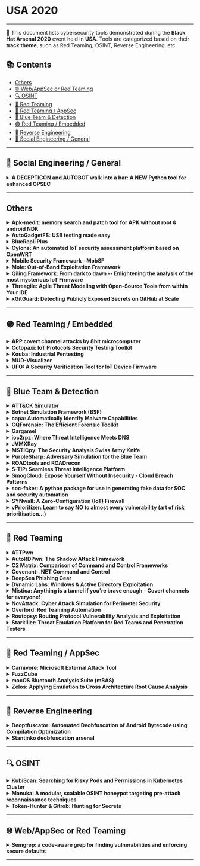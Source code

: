 # USA 2020
---
📍 This document lists cybersecurity tools demonstrated during the **Black Hat Arsenal 2020** event held in **USA**.
Tools are categorized based on their **track theme**, such as Red Teaming, OSINT, Reverse Engineering, etc.

## 📚 Contents
- [Others](#others)
- [🌐 Web/AppSec or Red Teaming](#🌐-webappsec-or-red-teaming)
- [🔍 OSINT](#🔍-osint)
- [🔴 Red Teaming](#🔴-red-teaming)
- [🔴 Red Teaming / AppSec](#🔴-red-teaming-appsec)
- [🔵 Blue Team & Detection](#🔵-blue-team-detection)
- [🟣 Red Teaming / Embedded](#🟣-red-teaming-embedded)
- [🧠 Reverse Engineering](#🧠-reverse-engineering)
- [🧠 Social Engineering / General](#🧠-social-engineering-general)
---
## 🧠 Social Engineering / General
<details><summary><strong>A DECEPTICON and AUTOBOT walk into a bar: A NEW Python tool for enhanced OPSEC</strong></summary>

![USA 2020](https://img.shields.io/badge/USA%202020-black) ![Category: 🧠 Social Engineering / General](https://img.shields.io/badge/Category:%20🧠%20Social%20Engineering%20/%20General-pink) ![Joe Gray](https://img.shields.io/badge/Joe%20Gray-informational)

🔗 **Link:** [A DECEPTICON and AUTOBOT walk into a bar: A NEW Python tool for enhanced OPSEC](https://github.com/rmusser01/Infosec_Reference/blob/master/Draft/AnonOpSecPrivacy.md)  
📝 **Description:** When we see the terms Natural Language Processing (NLP) or Machine Learning (ML), often, our guts are correct, and it is vendor marketing material, frequently containing FUD. After tinkering with various libraries in Python and R with the use of some OSINT and SOCMINT techniques, I have found a use for NLP and ML that is 100% FUD free in the form of a brand new, Python-based tool.

In this presentation, which goes further than the previous DECEPTICON presentation, we address topics that I have frequently spoken about in past years is disinformation, deception, OSINT, and OPSEC. When working through learning NLP and ML in Python, it dawned on me: marry these technologies with DECEPTICON for good. Enter the DECEPTICON bot. The DECEPTICON bot is a python* based tool that connects to social media via APIs to read posts/tweets to determine patterns of posting intervals and content then takes over to autonomously post for the user. What is the application you ask: people who are trying to enhance their OPSEC and abandon social media accounts that have been targeted without setting off alarms to their adversaries. Use case scenarios include public figures, executives, and, most importantly – domestic violence and trafficking victims.

</details>

---
## Others
<details><summary><strong>Apk-medit: memory search and patch tool for APK without root & android NDK</strong></summary>

![USA 2020](https://img.shields.io/badge/USA%202020-black) ![Category: Others](https://img.shields.io/badge/Category:%20Others-lightgrey) ![Taichi Kotake](https://img.shields.io/badge/Taichi%20Kotake-informational)

🔗 **Link:** Not Available  
📝 **Description:** Apk-medit is a memory search and patch tool for debuggable APK without root & android NDK. It was created for mobile game security testing.


Memory modification is the easiest way to cheat in games, it is one of the items to be checked in the security test. There are also cheat tools that can be used casually like GameGuardian. However, there were no tools available for non-root devices and CUI, so apk-medit was created as a security testing tool.


Many mobile games have rooting detection, but apk-medit does not require root privileges, so memory modification can be done without bypassing the rooting detection.


GitHub: https://github.com/aktsk/apk-medit

</details>

<details><summary><strong>AutoGadgetFS: USB testing made easy</strong></summary>

![USA 2020](https://img.shields.io/badge/USA%202020-black) ![Category: Others](https://img.shields.io/badge/Category:%20Others-lightgrey) ![Ehab Hussein](https://img.shields.io/badge/Ehab%20Hussein-informational)

🔗 **Link:** [AutoGadgetFS: USB testing made easy](https://github.com/ehabhussein/AutoGadgetFS)  
📝 **Description:** AutoGadgetFS is an open source framework that allows users to assess USB devices and their associated hosts/drivers/software without an in-depth knowledge of the USB protocol.

The tool is written in Python 3 and uses RabbitMQ and WiFi access to enable researchers to conduct remote USB security assessments from anywhere around the globe. By leveraging ConfigFS, AutoGadgetFS allows users to clone and emulate devices quickly, eliminating the need to dig deep into the details of each implementation. The framework also allows users to create their own fuzzers on top of it. The total cost is around $10, the cost of a Raspberry Pi Zero with WiFi enabled.

</details>

<details><summary><strong>BlueRepli Plus</strong></summary>

![USA 2020](https://img.shields.io/badge/USA%202020-black) ![Category: Others](https://img.shields.io/badge/Category:%20Others-lightgrey) ![Sourcell Xu](https://img.shields.io/badge/Sourcell%20Xu-informational) ![Xin Xin](https://img.shields.io/badge/Xin%20Xin-informational)

🔗 **Link:** Not Available  
📝 **Description:** Every Android phone loves Bluetooth, a short-range wireless communication technology. We can find a large number of Bluetooth devices in any public place. Many of their security issues have been exposed before, such as BlueBorne, KNOB, and BadBluetooth. Today, due to the security risks in AOSP (Android Open Source Project) and the negligence of some well-known mobile phone manufacturers, we designed a new attack idea and dug a new 0day BlueRepli (Bluetooth Replicant). At the same time, we have implemented the relevant utility tool on the customized universal hardware platform and called it BlueRepli Plus.

With BlueRepli Plus users can scan the surrounding Android phones via Bluetooth and attack any Android phones found. If the target Android phone has a BlueRepli vulnerability, the user can obtain the phone's address book, SMS message, or send a fake text message without the target feeling; if the target Android phone is not affected by the BlueRepli vulnerability, the tool allows the user to disguise as a well-known Application name or other very confusing names, to deceive the target, obtain permissions, and finally achieve the same attack effect.

</details>

<details><summary><strong>Cylons: An automated IoT security assessment platform based on OpenWRT</strong></summary>

![USA 2020](https://img.shields.io/badge/USA%202020-black) ![Category: Others](https://img.shields.io/badge/Category:%20Others-lightgrey) ![Wei Wang](https://img.shields.io/badge/Wei%20Wang-informational) ![Jianqiang Wu](https://img.shields.io/badge/Jianqiang%20Wu-informational) ![Qianwei Hu](https://img.shields.io/badge/Qianwei%20Hu-informational)

🔗 **Link:** Not Available  
📝 **Description:** Smart/IoT devices these days are all about network, Internet in particular. When a box gets itself connected to the cloud, it exposes lots of attack surface as well. Hence, network assessment plays a fundamental role in IoT SDL (Security Development Lifecycle) practices. We have built a platform which aims to help security engineers to automate some common assessment workloads, black-box testing specifically.

With the help of OpenWRT, we are freed from wired/wireless network setup work, thus focusing more on traffic monitoring and parsing. Once a device got connected, Cylons can automatically accomplish tasks like:
- Packet capture, protocol parsing and logging
- Active port scan and passive port discovery
- DNS poisoning
- TCP session reset and injection
- Simple client fuzzing based on TCP injection
- TLS MITM Proxy and SNI Proxy, to detect insecure TLS validation
- TLS security check, to detect outdated ciphersuites, versions and configurations
- Sensitive strings match over clear-text traffic
- Generating knowledge graph for network endpoints

Apart from these core functions, Cylons also offers some other convenient features, such as RESTful API interface, LuCI-based WebUI and integration of SSL Labs APIs.

Performance is an inevitable challenge for any network-oriented tools. In order to achieve decent performance without compromising security, Cylons is fully written in Rust, with little "unsafe" code. Rust also enables us to easily cross-build for different targets like ARM, AARCH64 and MIPS, which shares the same goals as OpenWRT.

Cylons is still in heavy development, we are trying to bring more features and make it more powerful and robust. One major goal is to add support for radio protocol assessments, including WiFi, BLE and Zigbee.

</details>

<details><summary><strong>Mobile Security Framework - MobSF</strong></summary>

![USA 2020](https://img.shields.io/badge/USA%202020-black) ![Category: Others](https://img.shields.io/badge/Category:%20Others-lightgrey) ![Ajin Abraham](https://img.shields.io/badge/Ajin%20Abraham-informational)

🔗 **Link:** [Mobile Security Framework - MobSF](https://github.com/MobSF/Mobile-Security-Framework-MobSF)  
📝 **Description:** Mobile Security Framework (MobSF) is an automated, all-in-one mobile application (Android/iOS/Windows) pen-testing, malware analysis and security assessment framework capable of performing static and dynamic analysis of mobile applications. MobSF support mobile app binaries (APK, IPA & APPX) along with zipped source code and provides REST APIs for seamless integration with your CI/CD or DevSecOps pipeline.The Dynamic Analyzer helps you to perform runtime security assessment and interactive instrumented tests.

</details>

<details><summary><strong>Mole: Out-of-Band Exploitation Framework</strong></summary>

![USA 2020](https://img.shields.io/badge/USA%202020-black) ![Category: Others](https://img.shields.io/badge/Category:%20Others-lightgrey) ![Zach Grace](https://img.shields.io/badge/Zach%20Grace-informational)

🔗 **Link:** [Mole: Out-of-Band Exploitation Framework](https://github.com/ztgrace)  
📝 **Description:** Mole is a new open source framework for identifying and exploiting out-of-band (OOB) application vulnerabilities in applications. Mole provides an all-in-one payload generation framework and callback/payload server that streamlines the OOB payload creation and exploitation process

Mole takes inspiration from tools such as BurpSuite's Collaborator, XSS Hunter, but improves upon them in several key ways. Mole decouples the monitoring and payload generation from the testing tooling allowing for the 24x7 monitoring of OOB interaction. With this release, Mole supports the tracking of both DNS and HTTP/HTTPS interaction for all supported payload types which include XSS, XXE, PDF, and OOXML. These payloads can be generated and saved to a directory for manual testing, dynamically inserted into requests with Mole's Burp Suite Extension, or retrieved via API for custom integrations.

Mole tracks OOB interaction with customizable tracking tokens, which are stored on the callback server. When a valid token is presented to the callback server, either a pre-defined notification is sent, a custom web hook is invoked, or a payload server is invoked. The tracking token length and character set can be customized to work around exploitation constraints. During payload creation, context can be added to each tracking token through the tags feature. These tags are returned in any notifications and webhooks to easily identify which payload fired and in what context.

Mole's plugin framework allows it to be easily extended by creating custom payloads and payload servers. Plugins can specify both payload creation and server-side payload actions such as dynamically serving DTDs for an XXE payload.

</details>

<details><summary><strong>Qiling Framework: From dark to dawn -- Enlightening the analysis of the most mysterious IoT Firmware</strong></summary>

![USA 2020](https://img.shields.io/badge/USA%202020-black) ![Category: Others](https://img.shields.io/badge/Category:%20Others-lightgrey) ![KaiJern Lau](https://img.shields.io/badge/KaiJern%20Lau-informational) ![Bo Wen Sun](https://img.shields.io/badge/Bo%20Wen%20Sun-informational) ![Yu Tong](https://img.shields.io/badge/Yu%20Tong-informational) ![Tian Zhe Ding](https://img.shields.io/badge/Tian%20Zhe%20Ding-informational)

🔗 **Link:** Not Available  
📝 **Description:** With household appliances and wearable gadgets integrated with network capabilities, we are surrounded by an increasing number of IoT devices. Coming together with the popularity of IoT devices are two critical questions.

IoT devices normally come with a "call home" feature, through which users can interact with IoT devices through an App. As a result, users are typically curious about what kind of information they are sending back home.
Along with the facilitation from the "call home" feature, users are also curious about whether/how IoT devices could potentially allow hackers to gain unauthorized access and thus control the device remotely.

To answer the questions above, an analysis framework or tool is usually needed. Unfortunately, there has not yet been an effective, efficient analysis framework or tool available for answering such questions. Today, to analyze IoT devices and the corresponding applications, researchers still heavily rely upon qemu-usermode/qemu. However, it has already been demonstrated qemu-usermode/qemu is a very inefficient solution for IoT because it was designed for Linux and development boards.

In this talk, we will summarize and discuss some common IoT firmwares, which hurdle the analysis of security researchers. Followed by our analysis and discussion, we will then reveal the fundamental problems hidden behind the obstacle. As is specified in our presentation outline, these obstacles include (1) the difficulty of using primitive emulation methods to simulate IoT firmware, (2) the difficulty of using similar specification hardware and general purpose OS to emulate IoT firmware, (3) the difficulty imposed by device drivers and, (4) the concern of insufficient computation and memory resources.

Motivated by our analysis and discussion, we introduce Qiling -- a fully sandboxed, controlled and highly customized framework designed for performing the emulation for IoT devices. In this talk, we will discuss how Qiling Framework empowers security researchers to perform IoT firmware reverse engineering. To be more specifically, we will talk about

- how to emulate various CPU such as ARM, ARM Big Endian, MIPS32, MIPS32 Big Endian, ARM64, X86 and X64;
- how to emulate various OS such as Linux, MacOS, Windows, FreeBSD;
- how to simulate all stdio input and output and thus reply expected results;
- how to build all the network requests through an auto responder in virtualized network
- how to utilize the instrumentation support to redirect code execution whenever is needed
- how to fully customize emulated OS, giving researchers the ability to replace syscall or APIs with their own
- how to enable full CPU control (e.g., updating CPU registers during execution)
- how to support full gdbserver for platform and multi architecture debugging and thus allow allow researchers to use their preferred debuggers for their debugging tasks
- how to enable cross-platform and multi-architecture fuzz testing by integrating it with AFL

Along with this talk, we will share all the firmware that we have tested and will provide a live demo showcasing how easily a researcher can build an isolated testing environment to analyze, instrument, and fuzz a IoT device. In November of 2019, we have already released the source code of our Qiling Framework.

</details>

<details><summary><strong>Threagile: Agile Threat Modeling with Open-Source Tools from within Your IDE</strong></summary>

![USA 2020](https://img.shields.io/badge/USA%202020-black) ![Category: Others](https://img.shields.io/badge/Category:%20Others-lightgrey) ![Christian Schneider](https://img.shields.io/badge/Christian%20Schneider-informational)

🔗 **Link:** Not Available  
📝 **Description:** If we can build software in a reliable, reproducible and quick way at any time using Pipeline-as-Code and have also automated security scans as part of it, how can we quickly capture the risk landscape of agile projects to ensure we didn't miss an important thing? Traditionally, this happens in workshops with lots of discussion and model work on the whiteboard with boxes, lines and clouds. It's just a pity that it often stops then: Instead of a living model, a slowly but surely eroding artifact is created, while the agile project evolves at a faster pace.

In order to counteract this process of decay, something has to be done continuously, something like "Threat-Model-as-Code" in the DevSecOps sense. The open-source tool Threagile implements the ideas behind this approach: Agile developer-friendly threat modeling right from within the IDE. Models editable in developer IDEs and diffable in Git, which automatically derive risks including graphical diagram and report generation with recommended mitigation actions.

The open-source Threagile toolkit can be executed as a simple docker container and runs either as a command line tool or a full-fledged server with a REST-API: Given information about your data assets, technical assets, communication links, and trust boundaries as input in a simple to maintain YAML file, it executes a set of over 40 built-in risk rules and optionally your custom risk rules against the processed model. The resulting artifacts are diagrams, JSON, Excel, and PDF reports about the identified risks, their rating, and the mitigation steps as well as risk tracking state.

Agile development teams can easily integrate threat modeling into their process by maintaining a simple YAML input file about their architecture and the open-source Threagile toolkits handles the risk evaluation.

</details>

<details><summary><strong>xGitGuard: Detecting Publicly Exposed Secrets on GitHub at Scale</strong></summary>

![USA 2020](https://img.shields.io/badge/USA%202020-black) ![Category: Others](https://img.shields.io/badge/Category:%20Others-lightgrey) ![Bahman Rashidi](https://img.shields.io/badge/Bahman%20Rashidi-informational)

🔗 **Link:** [xGitGuard: Detecting Publicly Exposed Secrets on GitHub at Scale](https://gist.github.com/AhnMo/dbe81133c98a75beba6227a8a57c74dc)  
📝 **Description:** Public GitHub is the most common place where developers share their code and tools that they develop (i.e., developed for an organization or themselves). Most developers and repository contributors do their best to remove sensitive information before they push their code into the GitHub. However, there are developers who often unknowingly/inadvertently neglect to remove sensitive information such as API tokens and user credentials (username & passwords) from their code prior to posting it. As a result, an organization's internal secrets and token are exposed publicly. Therefore, an unauthorized access to the secrets GitHub by bad actors can have significant consequences for organizations. In order to address the issue, we offer xGitGuard, a full-fledge AI-based tool that detects organizations' secrets and user credentials posted on the public GitHub in a scalable and timely-manner fashion. xGitGuard, takes advantage of a new text processing algorithm that can find secrets within files with a high level of accuracy. This can significantly help operations to take proper actions in timely manner.

</details>

---
## 🟣 Red Teaming / Embedded
<details><summary><strong>ARP covert channel attacks by 8bit microcomputer</strong></summary>

![USA 2020](https://img.shields.io/badge/USA%202020-black) ![Category: 🟣 Red Teaming / Embedded](https://img.shields.io/badge/Category:%20🟣%20Red%20Teaming%20/%20Embedded-purple) ![Michihiro Imaoka](https://img.shields.io/badge/Michihiro%20Imaoka-informational)

🔗 **Link:** Not Available  
📝 **Description:** Introduces a method of embedding information in the padding part of ARP and performing secret communication with only one small 8-bit microcomputer. The transmitter uses an 8-bit microcomputer called Atmega328P. A 10BASE-T Ethernet frame is generated using only the GPIO of the microcomputer without using a dedicated chip such as an Ethernet controller. By using this method, it is possible to perform a covert channel attack with a smaller and cheaper method than the conventional method.

Since this attack can be performed with a single inexpensive and small microcomputer, it can be hidden and operated inside devices that can be connected to various networks. This lecture introduces some attack scenarios, discusses various attack methods that use this attack method, and discusses their defense methods.

</details>

<details><summary><strong>Cotopaxi: IoT Protocols Security Testing Toolkit</strong></summary>

![USA 2020](https://img.shields.io/badge/USA%202020-black) ![Category: 🟣 Red Teaming / Embedded](https://img.shields.io/badge/Category:%20🟣%20Red%20Teaming%20/%20Embedded-purple) ![Jakub Botwicz](https://img.shields.io/badge/Jakub%20Botwicz-informational) ![Mariusz Księżak](https://img.shields.io/badge/Mariusz%20Księżak-informational)

🔗 **Link:** Not Available  
📝 **Description:** Cotopaxi is a set of tools for security testing of Internet of Things devices using specific network IoT/IIoT/M2M protocols (e.g. AMQP, CoAP, DTLS, HTCPCP, mDNS, MQTT, MQTT-SN, QUIC, SSDP).

</details>

<details><summary><strong>Kouba: Industrial Pentesting</strong></summary>

![USA 2020](https://img.shields.io/badge/USA%202020-black) ![Category: 🟣 Red Teaming / Embedded](https://img.shields.io/badge/Category:%20🟣%20Red%20Teaming%20/%20Embedded-purple) ![Paula de la Hoz](https://img.shields.io/badge/Paula%20de%20la%20Hoz-informational)

🔗 **Link:** Not Available  
📝 **Description:** Introduction to Industrial security: brief introduction to industrial cyber-attacks and why it's important to protect OT infrastructures. In this part I'll introduce the importance of industrial security, speak about Stuxnet and other dangerous attacks that had impact in industrial sector, and some prevention tips.

Introduction to Kouba: proposing a simple methodology that includes enumeration, footprinting and automatic exploitation with open tools. Presenting the advantages of using Debian with these specific tools* instead of Kali, and how to apply public key/password encryption and magic-wormhole using the scripts for securely exporting encrypted logs out of the virtual machine.

Choosing open hardware for attacks: Once we have footprinted the devices and machines in the OT, in case we have physical access to the infrastructure, there are some things to look for regarding to physical security, such as USB ports, RTU (remote terminal units) details or DNP3 protocol serial communication. Using Arduino nano, pro mini, leonardo and attiny85 for designing either badusb or specific tools; RPI4/3/ZERO; ATMega2560 customizable PLC (PLDuino); S232 shield (for UNO), multi-protocols shield; Radio modules and others.

* The system includes Redpoint and other nmap scripts, Kamerka, Aztarma, PLCinject, S7Scan, ISF, etc as well as Python 2.7 and 3, git, xfce4 terminal, Docker and Vagrant for needed virtualization, Celery and Redis for Kamerka, openssl, clang and other few compiling tools.

</details>

<details><summary><strong>MUD-Visualizer</strong></summary>

![USA 2020](https://img.shields.io/badge/USA%202020-black) ![Category: 🟣 Red Teaming / Embedded](https://img.shields.io/badge/Category:%20🟣%20Red%20Teaming%20/%20Embedded-purple) ![Vafa Andalibi](https://img.shields.io/badge/Vafa%20Andalibi-informational)

🔗 **Link:** [MUD-Visualizer](https://github.com/iot-onboarding/mud-visualizer)  
📝 **Description:** Manufacturer Usage Description (MUD) is a recently introduced IETF standard designed to protect IoT devices and networks by isolating IoT device based on the information that define the behavior of that device. The standard defines a straight-forward method to implement a defensive mechanism based on the rules that are introduced by manufacturer of the device. MUD-Files are the core component of the MUD standard and contain the access control information of IoT devices. However, MUD-Files may contain possibly hundreds of access control rules. As a result, reading and validating these files is a challenge; and determining how multiple IoT devices interact is difficult for the developer and infeasible for the consumer. MUD-Visualizer is a tool that provides a visualization of any number of MUD-Files and is designed to enable developers to produce correct MUD-Files by providing format corrections, integrating them with other MUD-Files, and identifying conflicts through visualization. MUD-Visualizer is scalable and its core task is to merge and illustrate ACEs for multiple devices; both within and beyond the local area network.

</details>

<details><summary><strong>UFO: A Security Verification Tool for IoT Device Firmware</strong></summary>

![USA 2020](https://img.shields.io/badge/USA%202020-black) ![Category: 🟣 Red Teaming / Embedded](https://img.shields.io/badge/Category:%20🟣%20Red%20Teaming%20/%20Embedded-purple) ![Tsungta Tsai](https://img.shields.io/badge/Tsungta%20Tsai-informational)

🔗 **Link:** Not Available  
📝 **Description:** UFO is an IoT firmware security assessment tool that helps firmware developers or security researchers assess the security level of IoT device firmware.

UFO profiles the IoT firmware in many surfaces, like known vulnerabilities, sensitive data, cracked passwords, and hidden backdoors. It saves penetration testers time to gather information and help create attack vectors. Meanwhile, as a handy tool, UFO exposes vulnerabilities as early as possible to mitigate attacks from IoT malware like the notorious Mirai, which also collected default passwords of IoT devices from firmware. We did leverage UFO to pwn two COTS network cameras by discovering their backdoors and default passwords.

Main features of UFO are:
- Known 3rd Party Suite CVE Risk Report: Post-scan report based on the Common Vulnerability Scoring System (CVSS) which is an open industry standard for assessing the severity of computer system security vulnerabilities.
- Sensitive Data Statistics: Assessment of the email, IP, URL, private or password vulnerabilities.
- Cracked Passwords and Certificates Review: Check if your passwords or certificates are vulnerable.
- Shell Dependency Backdoor Paths: Produces a visual guide of backdoor paths.

A full circle of scenarios of using UFO to analysis IoT firmware will be demonstrated.

Among the above features, the source code used to trace shell dependency has been released on Github: https://github.com/dayanuyim/shdep.

The promotional video: https://youtu.be/0XupD3PAbuo

</details>

---
## 🔵 Blue Team & Detection
<details><summary><strong>ATT&CK Simulator</strong></summary>

![USA 2020](https://img.shields.io/badge/USA%202020-black) ![Category: 🔵 Blue Team & Detection](https://img.shields.io/badge/Category:%20🔵%20Blue%20Team%20&%20Detection-cyan) ![Tim Frazier](https://img.shields.io/badge/Tim%20Frazier-informational) ![Dave Herrald](https://img.shields.io/badge/Dave%20Herrald-informational) ![Kyle Champlin](https://img.shields.io/badge/Kyle%20Champlin-informational)

🔗 **Link:** [ATT&CK Simulator](https://github.com/mitre-attack/attack-navigator)  
📝 **Description:** This project provides a set of tooling for repeatedly executing and detecting adversary techniques in order to improve detection engineering. This project uses the MITRE ATT&CK Enterprise techniques taxonomy and the MITRE ATT&CK navigator web app. Once set up, you will be able to repeatedly execute specific techniques, observe the resulting events, and refine your detection rules and methodology.

</details>

<details><summary><strong>Botnet Simulation Framework (BSF)</strong></summary>

![USA 2020](https://img.shields.io/badge/USA%202020-black) ![Category: 🔵 Blue Team & Detection](https://img.shields.io/badge/Category:%20🔵%20Blue%20Team%20&%20Detection-cyan) ![Leon Böck](https://img.shields.io/badge/Leon%20Böck-informational) ![Shankar Karuppayah](https://img.shields.io/badge/Shankar%20Karuppayah-informational) ![Jens Keim](https://img.shields.io/badge/Jens%20Keim-informational) ![Emmanouil Vasilomanolakis](https://img.shields.io/badge/Emmanouil%20Vasilomanolakis-informational)

🔗 **Link:** Not Available  
📝 **Description:** In the arms race between botmasters and defenders, the botmasters have the upper hand, as defenders have to react to actions and novel threats introduced by botmasters. The Botnet Simulation Framework (BSF) addresses this problem by leveling the playing field. It allows defenders to get ahead in the arms race by developing and evaluating new botnet monitoring techniques and countermeasures. This is crucial, as experimenting in the wild will interfere with other researchers and possibly alert botmasters.

BSF allows realistic simulation of peer-to-peer botnets to explore and study the design and impact of monitoring mechanisms and takedown attempts before being deployed in the wild. BSF is a discrete event botnet simulator that provides a set of highly configurable (and customizable) botnet features including:
- realistic churn behavior
- variable bot behavior
- monitoring mechanisms (crawlers and sensors)
- anti-monitoring mechanisms

Moreover, BSF provides an interactive visualization module to further study the outcome of a simulation. BSF is aimed at enabling researchers and defenders to study the design of the different monitoring mechanisms in the presence of anti-monitoring mechanisms [1,2,3]. Furthermore, this tool allows the users to explore and understand the impact of design choices of botnets seen to date.

[1] Leon Böck, Emmanouil Vasilomanolakis, Jan Helge Wolf, Max Mühlhäuser: Autonomously detecting sensors in fully distributed botnets. Computers & Security 83: 1-13 (2019)
[2] Leon Böck, Emmanouil Vasilomanolakis, Max Mühlhäuser, Shankar Karuppayah: Next Generation P2P Botnets: Monitoring Under Adverse Conditions. RAID 2018: 511-531
[3] https://www.blackhat.com/eu-17/briefings.html#i-trust-my-zombies-a-trust-enabled-botnet

</details>

<details><summary><strong>capa: Automatically Identify Malware Capabilities</strong></summary>

![USA 2020](https://img.shields.io/badge/USA%202020-black) ![Category: 🔵 Blue Team & Detection](https://img.shields.io/badge/Category:%20🔵%20Blue%20Team%20&%20Detection-cyan) ![Moritz Raabe](https://img.shields.io/badge/Moritz%20Raabe-informational) ![William Ballenthin](https://img.shields.io/badge/William%20Ballenthin-informational)

🔗 **Link:** [capa: Automatically Identify Malware Capabilities](https://github.com/mandiant/capa/releases/)  
📝 **Description:** capa is an open-source tool that detects capabilities in programs to reduce the time-to-triage and make malware analysis more accessible. Anyone dealing with potentially malicious programs and especially forensic, intelligence, and malware analysts can use capa to understand a sample's capabilities, role (downloader, backdoor, etc.), and any suspicious or unique functionality.
capa takes automated malware triage to the next level going from simply saying "this is probably bad" to providing a concise description of what a program actually does. This report provides critical, decision-making information to anyone dealing with malware.

capa uses a new algorithm that reasons over the features found in a file to identify its capabilities. The lowest level features range from disassembly tricks to coding constructs, while intermediate features include references to recognized strings or API calls. Users compose rules that train capa how to reason about features – and even the significance of other rules. This makes it easy for the community to extend the tool's abilities.

We will describe how and why our tool works. We will also show to use it to enhance every malware analysis workflow. Furthermore, you will learn how to develop capability detections that extend capa.

</details>

<details><summary><strong>CQForensic: The Efficient Forensic Toolkit</strong></summary>

![USA 2020](https://img.shields.io/badge/USA%202020-black) ![Category: 🔵 Blue Team & Detection](https://img.shields.io/badge/Category:%20🔵%20Blue%20Team%20&%20Detection-cyan) ![Paula Januszkiewicz](https://img.shields.io/badge/Paula%20Januszkiewicz-informational) ![Mike Jankowski-Lorek](https://img.shields.io/badge/Mike%20Jankowski-Lorek-informational)

🔗 **Link:** Not Available  
📝 **Description:** CQForensic Toolkit enables you to perform detailed computer forensic examinations. It guides you through the information gathering process providing data for analysis and extracting the evidence. CQForensic can build an attack timeline, extract information from the USN journal, recover files, also from MFT, decrypt user's and system's stored secrets, like encrypted data, extract information from Prefetch and from Remote Desktop Session cache, extract information from the configuration of the used for administration tools. It also contains toolkit for memory analysis, it extracts information from memory dumps, including the PowerShell commands, complete files, including making them consistent if they were corrupted, like sensitive EVTX files. Our biggest CQKawaii implements custom-made machine learning algorithms to extract from the large logs the anomalies. During Black Hat Europe, we would like to announce five new tools, including CQKawaii. CQForensic is a very practical toolkit for forensic investigators.

</details>

<details><summary><strong>Gargamel</strong></summary>

![USA 2020](https://img.shields.io/badge/USA%202020-black) ![Category: 🔵 Blue Team & Detection](https://img.shields.io/badge/Category:%20🔵%20Blue%20Team%20&%20Detection-cyan) ![Viliam Kacala](https://img.shields.io/badge/Viliam%20Kacala-informational)

🔗 **Link:** Not Available  
📝 **Description:** Gargamel is a Windows tool for acquiring the forensic evidence from remote Windows or Linux machines using several different methods.

The program is able to download the following content from remote Windows machine:
- Windows Event Logs in evt and evtx format,
- dump of memory,
- specified files described with the support of expansions (*,?),
- output of commands specified in a text file,
- registry,
- state of firewall,
- state of network interfaces,
- logged on users,
- running processes,
- active network connections,

When targeting the remote Linux machine, the program will download:
- content of /var/log/directory
- specified files described with the support of expansions (*,?),
- output of commands specified in a text file,
- state of firewall,
- state of network interfaces,
- logged on users,
- running processes,
- active network connections,


Gargamel supports 5 connection methods, naming PowerShell remoting, WMI, PsExec, RDP and SSH (with SCP).

</details>

<details><summary><strong>ioc2rpz: Where Threat Intelligence Meets DNS</strong></summary>

![USA 2020](https://img.shields.io/badge/USA%202020-black) ![Category: 🔵 Blue Team & Detection](https://img.shields.io/badge/Category:%20🔵%20Blue%20Team%20&%20Detection-cyan) ![Vadim Pavlov](https://img.shields.io/badge/Vadim%20Pavlov-informational)

🔗 **Link:** [ioc2rpz: Where Threat Intelligence Meets DNS](https://github.com/Homas/ioc2rpz)  
📝 **Description:** DNS is the control plane of the Internet with unprecedented detailed views on applications, devices and even transferred data going in and out of a network. 80% of malware uses DNS to communicate with Command & Control for DNS data exfiltration/infiltration and phishing attacks using lookalike domains. Response Policy Zones or DNS Firewall is a feature which allows us to apply security policies on DNS. Commercial DNS Firewall feeds providers usually do not allow users to generate their own feeds. Cloud only DNS service providers do not provide feeds for on-prem DNS.

ioc2rpz is a DNS server which automatically creates, maintains and distributes DNS Firewall feeds from various local (files, DB) and remote (http, ftp, rpz) sources. This enables easy integrations with Threat Intel providers and Threat Intelligence Platforms. The feeds can be distributed to any open source and commercial DNS servers which support RPZ, e.g. ISC BIND, PowerDNS, Infoblox, BlueCat, Efficient IP etc. With ioc2rpz you can create your own feeds, actions and prevent undesired communications before they happen.

https://ioc2rpz.net is a community portal which is powered by ioc2rpz where you can try several free DNS Firewall feeds.

RpiDNS is a new feature integrated into ioc2rpz.gui which includes an installation script and a web interface to monitor and manage local secure DNS services.

</details>

<details><summary><strong>JVMXRay</strong></summary>

![USA 2020](https://img.shields.io/badge/USA%202020-black) ![Category: 🔵 Blue Team & Detection](https://img.shields.io/badge/Category:%20🔵%20Blue%20Team%20&%20Detection-cyan) ![Milton Smith](https://img.shields.io/badge/Milton%20Smith-informational)

🔗 **Link:** [JVMXRay](https://github.com/spoofzu/jvmxray)  
📝 **Description:** JVMXRay is technology for monitoring access to system resources within the Java Virtual Machine at runtime. Since JVMXRay integrates with virtual machine, no code changes to the application are required for operation. An ancillary benefit of no code required is that the technology provides insight into 3rd party libraries used by your application and commercial software where no source code is available. JVMXRay is designed with application security emphasis but it's beneficial for other areas like software quality processes and diagnostics. JVMXRay may be extended to work with many technologies like OWASP Dependency Check and other tools.

</details>

<details><summary><strong>MSTICpy: The Security Analysis Swiss Army Knife</strong></summary>

![USA 2020](https://img.shields.io/badge/USA%202020-black) ![Category: 🔵 Blue Team & Detection](https://img.shields.io/badge/Category:%20🔵%20Blue%20Team%20&%20Detection-cyan) ![Pete Bryan](https://img.shields.io/badge/Pete%20Bryan-informational) ![Ian Hellen](https://img.shields.io/badge/Ian%20Hellen-informational) ![Ashwin Patil](https://img.shields.io/badge/Ashwin%20Patil-informational)

🔗 **Link:** Not Available  
📝 **Description:** MSTIC Jupyter and Python Security Tools (MSTICpy) is a Python library of security investigation tools developed by the Microsoft Threat Intelligence Center (MSTIC) to assist and support security analysts conducting security investigations and threat hunting.

The library provides features to collect data from a range of data sources, to enrich the data with Threat Intelligence and OSINT, to analyse the data using ML and data analysis techniques, and to visualise the output of this analysis for quick and easy comprehension.

Rather than a single tool MSTICpy is a Swiss Army knife for security investigations.

</details>

<details><summary><strong>PurpleSharp: Adversary Simulation for the Blue Team</strong></summary>

![USA 2020](https://img.shields.io/badge/USA%202020-black) ![Category: 🔵 Blue Team & Detection](https://img.shields.io/badge/Category:%20🔵%20Blue%20Team%20&%20Detection-cyan) ![Mauricio Velazco](https://img.shields.io/badge/Mauricio%20Velazco-informational)

🔗 **Link:** [PurpleSharp: Adversary Simulation for the Blue Team](https://github.com/mvelazc0/PurpleSharp)  
📝 **Description:** Defending enterprise networks against attackers continues to present a difficult challenge for blue teams. Prevention has fallen short; improving detection & response capabilities has proven to be a step in the right direction. However, without the telemetry produced by adversary behavior, building and testing detection capabilities will be a challenging task. Executing adversary simulations in monitored environments produces the telemetry that allows security teams to identify gaps in visibility as well as build, test and enhance detection analytics

PurpleSharp is an open source adversary simulation tool written in C# that executes adversary techniques against Windows Active Directory environments. The resulting telemetry can be leveraged to measure and improve the efficacy of a detection engineering program. PurpleSharp executes different behavior across the attack lifecycle following the MITRE ATT&CK Framework's tactics: execution, persistence, privilege escalation, credential access, lateral movement, etc.

PurpleSharp executes simulations on remote hosts by leveraging administrative credentials and native Windows services/features such as Server Message Block (SMB), Windows Management Instrumentation (WMI), Remote Procedure Call (RPC) and Named Pipes.

PurpleSharp can assist blue teams in the following use cases:

- Verify prevention controls ( are Lsass dumps being blocked ? )
- Build new detection controls ( build a detection rule for T1117)
- Test/verify existing detection controls (are we really detecting process injection ?)
- dentify gaps with existing detection analytics ( broken logic, lack of coverage, etc. )
- Identify gaps in visibility ( broken agents, broken event pipelines, etc. )
- Train the SOC with credible simulations

</details>

<details><summary><strong>ROADtools and ROADrecon</strong></summary>

![USA 2020](https://img.shields.io/badge/USA%202020-black) ![Category: 🔵 Blue Team & Detection](https://img.shields.io/badge/Category:%20🔵%20Blue%20Team%20&%20Detection-cyan) ![Dirk-jan Mollema](https://img.shields.io/badge/Dirk-jan%20Mollema-informational)

🔗 **Link:** [ROADtools and ROADrecon](https://github.com/dirkjanm/ROADtools)  
📝 **Description:** ROADtools is a framework to interact with Azure AD. It currently consists of a library (roadlib) and the ROADrecon Azure AD exploration tool.

ROADlib is a library that can be used to authenticate with Azure AD or to build tools that integrate with a database containing ROADrecon data. The database model in ROADlib is automatically generated based on the metadata definition of the Azure AD internal API.

ROADrecon is a tool for exploring information in Azure AD from both a Red Team and Blue Team perspective. In short, this is what it does:

- Uses an automatically generated metadata model to create an SQLAlchemy backed database on disk.
- Use asynchronous HTTP calls in Python to dump all available information in the Azure AD graph to this database.
- Provide plugins to query this database and output it to a useful format.
- Provide an extensive interface built in Angular that queries the offline database directly for its analysis.

ROADrecon also provides a built-in plugin to export it's data to a custom version of BloodHound with Azure AD capabilities.

Both ROADtools and ROADrecon are completely free and open source software.

</details>

<details><summary><strong>S-TIP: Seamless Threat Intelligence Platform</strong></summary>

![USA 2020](https://img.shields.io/badge/USA%202020-black) ![Category: 🔵 Blue Team & Detection](https://img.shields.io/badge/Category:%20🔵%20Blue%20Team%20&%20Detection-cyan) ![Koji Yamada](https://img.shields.io/badge/Koji%20Yamada-informational) ![Toshitaka Satomi](https://img.shields.io/badge/Toshitaka%20Satomi-informational) ![Ryusuke Masuoka](https://img.shields.io/badge/Ryusuke%20Masuoka-informational)

🔗 **Link:** Not Available  
📝 **Description:** S-TIP is an open-source platform for those who analyze threats and share the results with CSIRT etc.

There are a variety of CTI (Cyber Threat Intelligence) in the world. "Human CTI" is knowledge of cyberattacks to be consumed by people through social media, email, and other channels. "System CTI" is cyber attack-related knowledge that is consumed by systems in a format that can be understood by computers, namely STIX.

However, there were barriers between Human CTI and System CTI. There were divided and could not be utilized from the other realm. For example, security operators need intensive manual labor to convert a new threat report for human readers into CTI in a machine-readable format for automated defense.

S-TIP solves this problem by integrating Human CTI and System CTI seamlessly through its STIX database to bring down those barriers. When a user creates a new post, it is automatically converted to the STIX file and saved into the database. The system can trigger automated defense by consuming the STIX file. These processes can be done transparently while a user is unaware of the conversion.

Main features of S-TIP are:
1. CTI Element Extractor: Human posts to the social media UI of S-TIP are automatically captured as STIX data.
2. CTI Graph Analytics View: The STIX data can be associated with other pieces of CTI. This mechanism makes it much easier for users to grasp the whole picture of the cyberattack quickly.
3. Integration with Other Platforms: The STIX data can be readily consumed by security tools like MISP, Splunk, JIRA, and Slack.
4. STIX/TAXII - Compliant: Collects CTI from open STIX / TAXII servers on the Internet like AlienVault OTX.

These features support a more predictive and proactive response.

Available at : https://github.com/s-tip

</details>

<details><summary><strong>SmogCloud: Expose Yourself Without Insecurity - Cloud Breach Patterns</strong></summary>

![USA 2020](https://img.shields.io/badge/USA%202020-black) ![Category: 🔵 Blue Team & Detection](https://img.shields.io/badge/Category:%20🔵%20Blue%20Team%20&%20Detection-cyan) ![Rob Ragan](https://img.shields.io/badge/Rob%20Ragan-informational) ![Oscar Salazar](https://img.shields.io/badge/Oscar%20Salazar-informational)

🔗 **Link:** Not Available  
📝 **Description:** Do you know what is internet accessible in your AWS environments? The answer and methodology of how you arrive at the answer may be the difference between missing critical exposures and complete situational awareness. Dynamic and ephemeral exposures are being created on an unprecedented level and your old generation of tools, techniques, and internet scanners can't find them. Let us show you how to find them and what it means for the future of unwanted exposures. A comprehensive asset inventory is step one to any capable security program. What does having an accurate inventory mean to an AWS administrator and ongoing security engineering effort?

Our approach involves leveraging AWS security services and metadata to translate the raw configuration into patterns of targetable services that a security team can utilize for further analysis.

In this presentation we will look at the most pragmatic ways to continuously analyze your AWS environments and operationalize that information to answer vital security questions. Demonstrations include integration between IAM Access Analyzer, Tiros Reachability API, and Bishop Fox CAST Cloud Connectors, along with a new open source tool SmogCloud to find continuously changing AWS internet-facing services.

Key Takeaways:
+ Learn how to continuously maintain an inventory of AWS services and understand their internet-exposures
+ Discover how to leverage automation from AWS Access Analyzer and a freely available open source tool from Bishop Fox to operationalize exposure testing
+ See practical demonstrations of how engineering and security teams can determine impact of their security group configurations

</details>

<details><summary><strong>soc-faker: A python package for use in generating fake data for SOC and security automation</strong></summary>

![USA 2020](https://img.shields.io/badge/USA%202020-black) ![Category: 🔵 Blue Team & Detection](https://img.shields.io/badge/Category:%20🔵%20Blue%20Team%20&%20Detection-cyan) ![Josh Rickard](https://img.shields.io/badge/Josh%20Rickard-informational)

🔗 **Link:** [soc-faker: A python package for use in generating fake data for SOC and security automation](https://github.com/swimlane/soc-faker)  
📝 **Description:** soc-faker is used to generate fake data for use by Security Operation Centers, Information security professionals, product teams, and many more.

</details>

<details><summary><strong>SYNwall: A Zero-Configuration (IoT) Firewall</strong></summary>

![USA 2020](https://img.shields.io/badge/USA%202020-black) ![Category: 🔵 Blue Team & Detection](https://img.shields.io/badge/Category:%20🔵%20Blue%20Team%20&%20Detection-cyan) ![Cesare Pizzi](https://img.shields.io/badge/Cesare%20Pizzi-informational)

🔗 **Link:** Not Available  
📝 **Description:** A lots of words has been spent in the last years about IoT security: but instead of thinking to deploy a new device, let's try to stay on what we already have: we have a TCP/IP stack. And what we don't want to have? Complicated and cumbersome security configurations.

The aim of SYNwall is to build an easy to configure, no new hardware, low footprint, lightweight and multi-platform security layer on TCP/IP: with a one way OTP authentication, SYNwall can make every device more secure and resilient to the real world networking reconnaissance and attacks.

If we think at some of the IoT installations (may be directly internet exposed, in difficult environments, with no support infrastructure available), the possibility to have an on-board and integrated way to control access, can make a huge difference in terms of security.

The device will became virtually unaccessible to anyone who don't have the proper OTP key, blocking all the communications at the very first level of it: the SYN packet. No prior knowledge of who need to access is required at this point, making configuration and deploy a lot easier.

</details>

<details><summary><strong>vPrioritizer: Learn to say NO to almost every vulnerability (art of risk prioritisation…)</strong></summary>

![USA 2020](https://img.shields.io/badge/USA%202020-black) ![Category: 🔵 Blue Team & Detection](https://img.shields.io/badge/Category:%20🔵%20Blue%20Team%20&%20Detection-cyan) ![Pramod Rana](https://img.shields.io/badge/Pramod%20Rana-informational)

🔗 **Link:** [vPrioritizer: Learn to say NO to almost every vulnerability (art of risk prioritisation…)](https://github.com/varchashva)  
📝 **Description:** As suggested by vulndb and cve, on a daily basis, approximately 50 new vulnerabilities become known to industry and even if an organization considers the impact rate of 10%, it’s still very challenging to manage it effectively and it’s safe to assume that count is going to increase furthermore. So with this amount organization is focusing (or should focus) on reducing the risk rather than eliminating it.

In current era, vulnerability management is (almost) equal to risk prioritisation because

- Resources (skillset and time) is limited in every organisation
- Environment is changing too fast and too frequently (ROI is less in analysis and remediation of a vulnerability if affected asset is not going to be live for a longer time - small attack surface)
- Attack surface is increasing exponentially in diversity (which again comes down to prioritisation)
- Remember the 80/20 rule - 20% of vulnerabilities bring 80% of risk

So what is risk? How do we calculate it? What are the factors contributing to risk?

1. CVSS (historically used) - No
2. Asset Criticality - No
3. Asset Accessibility - No
4. Exploit Applicability - No
5. Exploit Availability - No
6. Ease of Exploitation - No
7. Attack Surface - No
8. All of the Above - Yes

Theoretically, the above approach looks appropriate to adopt but practically it’s not possible to do it manually for every vulnerability affecting every asset by every organisation.

To overcome the above challenges I have prepared an open-source framework, vPrioritizer, which gives us ability to assess the risk on different layers such as (and hence comprehensive control on granularity of each component of risk):

- We can assign significance on per asset basis
- We can assess severity on per vulnerability basis
- At the same time, we can adjust both factors at asset & vulnerability relationship level
- On top of that, community analytics provides insights as suggested risk

This framework enables us to understand the contextualized risk pertaining to each asset by each vulnerability across the organization. It’s community based analytics provides a suggested risk for each vulnerability identified by vulnerability scanners and further strengthens risk prioritization process. So at any point of time teams can make an effective and more informed decision, based on unified and standardized data, about what (vulnerability/ties) they should remediate (or can afford not to) on which (asset/s).

</details>

---
## 🔴 Red Teaming
<details><summary><strong>ATTPwn</strong></summary>

![USA 2020](https://img.shields.io/badge/USA%202020-black) ![Category: 🔴 Red Teaming](https://img.shields.io/badge/Category:%20🔴%20Red%20Teaming-red) ![Pablo Gonzalez](https://img.shields.io/badge/Pablo%20Gonzalez-informational) ![Francisco Ramirez Vicente](https://img.shields.io/badge/Francisco%20Ramirez%20Vicente-informational)

🔗 **Link:** Not Available  
📝 **Description:** ATTPwn is a computer security tool designed to emulate adversaries. The tool aims to bring emulation of a real threat into closer contact with implementations based on the techniques and tactics from the MITRE ATT&CK framework. The goal is to simulate how a threat works in an intrusion scenario, where the threat has been successfully deployed. It is focused on Microsoft Windows systems through the use of the Powershell command line. This enables the different techniques based on MITRE ATT&CK to be applied. ATTPwn is designed to allow the emulation of adversaries as for a Red Team exercise and to verify the effectiveness and efficiency of the organization's controls in the face of a real threat.

</details>

<details><summary><strong>AutoRDPwn: The Shadow Attack Framework</strong></summary>

![USA 2020](https://img.shields.io/badge/USA%202020-black) ![Category: 🔴 Red Teaming](https://img.shields.io/badge/Category:%20🔴%20Red%20Teaming-red) ![Joel Gámez](https://img.shields.io/badge/Joel%20Gámez-informational)

🔗 **Link:** [AutoRDPwn: The Shadow Attack Framework](https://github.com/JoelGMSec/AutoRDPwn)  
📝 **Description:** AutoRDPwn is a post-exploitation framework created in Powershell, designed primarily to automate the Shadow attack on Microsoft Windows computers. This vulnerability (catalogued as a feature by Microsoft) allows a remote attacker to view the desktop of his victim without his consent, and even control it on demand, using native tools of the operating system itself.

Thanks to the additional modules, it is possible to obtain a remote shell through Netcat, dump system hashes with Mimikatz, load a remote keylogger and much more. All this, through a totally intiutive menu in seven different languages.

In this talk, we will briefly review the most common remote desktop attacks and the big difference the Shadow attack makes to them. Afterwards, we will make different live demonstrations, in which all the functionalities of the tool will be put into practice. Some of them are the following:

- UAC, AMSI and Windows Defender Bypass
- Remote Shell using native system and third party tools
- Obtaining hashes and pass the hash
- Remote execution without credentials via SMB, WMI and WinRM
- Shadow attack on different operating systems (both desktop and server versions)
- Miscellaneous (remote keylogger, one-line execution, pivoting and more)

</details>

<details><summary><strong>C2 Matrix: Comparison of Command and Control Frameworks</strong></summary>

![USA 2020](https://img.shields.io/badge/USA%202020-black) ![Category: 🔴 Red Teaming](https://img.shields.io/badge/Category:%20🔴%20Red%20Teaming-red) ![Jorge Orchilles](https://img.shields.io/badge/Jorge%20Orchilles-informational) ![Bryson Bort](https://img.shields.io/badge/Bryson%20Bort-informational)

🔗 **Link:** [C2 Matrix: Comparison of Command and Control Frameworks](https://github.com/jesusgavancho/TryHackMe_and_HackTheBox/blob/master/Intro%20to%20C2.md)  
📝 **Description:** Command and Control is one of the most important tactics in the MITRE ATT&CK matrix as it allows the attacker to interact with the target system and realize their objectives. Organizations leverage Cyber Threat Intelligence to understand their threat model and adversaries that have the intent, opportunity, and capability to attack. Red Team, Blue Team, and virtual Purple Teams work together to understand the adversary Tactics, Techniques, and Procedures to perform adversary emulations and improve detective and preventive controls.

The C2 Matrix was created to aggregate all the Command and Control frameworks publicly available (open-source and commercial) in a single resource to assist teams in testing their own controls through adversary emulations (Red Team or Purple Team Exercises). Phase 1 lists all the Command and Control features such as the coding language used, channels (HTTP, TCP, DNS, SMB, etc.), agents, key exchange, and other operational security features and capabilities. This allows more efficient decisions making when called upon to emulate and adversary TTPs.

It is the golden age of Command and Control (C2) frameworks. Learn how these C2 frameworks work and start testing against your organization to improve detective and preventive controls.

The C2 Matrix currently has 41 command and control frameworks documented in a Google Sheet, web site, and questionnaire format.

For Blackhat, C2 Matrix will release phase 2 of the project which involves mapping each C2 to MITRE ATT&CK and correlate with known adversaries. This will allow much quicker selection of which C2s to use for a given adversary or threat scenarios.

</details>

<details><summary><strong>Covenant: .NET Command and Control</strong></summary>

![USA 2020](https://img.shields.io/badge/USA%202020-black) ![Category: 🔴 Red Teaming](https://img.shields.io/badge/Category:%20🔴%20Red%20Teaming-red) ![Ryan Cobb](https://img.shields.io/badge/Ryan%20Cobb-informational)

🔗 **Link:** [Covenant: .NET Command and Control](https://github.com/cobbr/Covenant)  
📝 **Description:** Covenant is a .NET command and control platform and web application that aims to highlight the attack surface of the .NET Framework and .NET Core, make the use of offensive .NET tradecraft easier, and serve as a collaborative platform for red teamers.

Covenant is multi-platform, multi-user, provides an intuitive web application interface, and is extendible through an API.

Covenant includes multiple built-in implants that utilize the traditional .NET Framework and .NET Core, which gives Covenant multi-platform implants that run on Windows, Linux, and MacOS. Additionally, Covenant allows operators to edit and add additional custom implants.

Covenant includes built-in support for custom and complex command and control routing. The platform includes built-in outbound listeners, including an HTTP and TCP listener, and peer-to-peer SMB communications over named pipes, which allows for complex implant networking. The platform also includes a protocol for adding new, custom communication protocols that gives the operator complete control over how the command and control traffic appears on the wire.

Covenant includes tons of built-in tasks based on libraries such as SharpSploit and GhostPack, and uses dynamic C# compilation and ConfuserEx obfuscation on tasks and payloads.

Covenant also has an emphasis on implant and network communication security to protect the data accessed by implants. Covenant implements an Encrypted Key Exchange protocol between implants and listeners to achieve forward secrecy for new implants and enforces SSL certificate pinning for implants.

In the age of EDR and threat hunting, red teamers need flexible, robust, and intuitive command and control platforms. Red teamers need the ability to collaborate with teammates, customize implant behavior and command and control traffic, track artifacts, and quickly adapt for defensive technologies. In this demo, you'll be shown how to accomplish this with Covenant.

</details>

<details><summary><strong>DeepSea Phishing Gear</strong></summary>

![USA 2020](https://img.shields.io/badge/USA%202020-black) ![Category: 🔴 Red Teaming](https://img.shields.io/badge/Category:%20🔴%20Red%20Teaming-red) ![Dimitry Snezhkov](https://img.shields.io/badge/Dimitry%20Snezhkov-informational)

🔗 **Link:** [DeepSea Phishing Gear](https://github.com/dsnezhkov)  
📝 **Description:** Introducing DeepSea, the phishing gear you will want to take with you on your next offensive expedition. 

It is designed to help Red Team operators and teams with the tactical delivery of opsec-tight, flexible email phishing campaigns carried out in a portable manner on the outside as well as on the inside 
of a perimeter. 

Have you ever wanted to seamlessly operate with external and internal email providers; quickly re-target connectivity parameters per campaign; flexibly add headers, targets, attachments, correctly format and inline email templates, images and multipart messages; use content templates for personalization; clearly separate artifacts and content delivery for multiple (parallel or sequential) phishing campaigns; get actionable context help and deploy with minimal dependencies? 

In this session, we will show how you can do this and more in a portable, one binary cross platform setup, with less than 50 lines in a configuration file. 

With DeepSea, you will be able to keep campaign persistence with DNS tricks and an embedded email server used for running advanced two-way threaded campaigns you have always wanted. Catch and respond to those often missed inquiry emails, solidifying pretext and pacifying your marks.

Whether you plan on executing phishing campaigns deep on the inside of the perimeter, or bounce across multiple email providers for an external stealthy campaign delivery, DeepSea is very likely able to help.

</details>

<details><summary><strong>Dynamic Labs: Windows & Active Directory Exploitation</strong></summary>

![USA 2020](https://img.shields.io/badge/USA%202020-black) ![Category: 🔴 Red Teaming](https://img.shields.io/badge/Category:%20🔴%20Red%20Teaming-red) ![Rohan Durve](https://img.shields.io/badge/Rohan%20Durve-informational)

🔗 **Link:** [Dynamic Labs: Windows & Active Directory Exploitation](https://github.com/Hacking-Lab/dpl-windows-template)  
📝 **Description:** If you are after red-team training, there are multiple excellent courses and online resources for practising adversary simulation. That's not the primary motivation behind Alfa labs.

Alfa labs allows:
- Blue/red teamers to test or demonstrate specific attacks/attack-paths (e.g. when GMSA edges were introduced into BloodHound).
- Beginners to take a structured approach to learning Active Directory weaknesses (which have largely been practically accessible if you build your own lab, during workshops w/ limited spaces or commercial training).
- Replicate any technical issues and confirm your results

Therefore, stop by and spin up your own lab to practise your Windows Active Directory tools, techniques and procedures (TTPs) in isolation, or red-team your way through the dynamically-built Alfa labs.

</details>

<details><summary><strong>Mística: Anything is a tunnel if you're brave enough - Covert channels for everyone!</strong></summary>

![USA 2020](https://img.shields.io/badge/USA%202020-black) ![Category: 🔴 Red Teaming](https://img.shields.io/badge/Category:%20🔴%20Red%20Teaming-red) ![Carlos Fernández](https://img.shields.io/badge/Carlos%20Fernández-informational) ![Raúl Caro Teixidó](https://img.shields.io/badge/Raúl%20Caro%20Teixidó-informational)

🔗 **Link:** Not Available  
📝 **Description:** From exposing internal network ports in restricted environments to the internet to controlling a meterpreter implant via DNS, everything is possible with protocol encapsulation.

To prove this, we have developed Mística, a tool that allows us to finely tune how we want to create a tunnel over protocols like HTTP, DNS and more, and combine this encapsulation with custom applicatrions like io, shell or port redirection.

Mística allows to embed data into other protocol fields, with the goal of establishing a bi-directional channel for arbitrary communications. Mística has a modular design, built around a custom transport protocol, called SOTP (Simple Overlay Transport Protocol). Data is encrypted, chunked and put into SOTP packets. SOTP packets are encoded and embedded into the desired field of the application protocol, and sent to the other end.

During this talk, we will talk about how to quickly design and create covert channels over different protocols and for different purposes. This is both useful for red teams that need new ways to hide their traffic and blue teams that want to easily test their monitoring capabilities.

We will do several demos, where we showcase how encapsulation works and how we can end up tunneling a RAT (meterpreter, in this case) connection over DNS. We will also showcase how to expose any port over the desired covert channel to combine it with tools like Evil-WinRM, for instance.

Mística is available at https://github.com/IncideDigital/Mistica under the GPLv3 license

</details>

<details><summary><strong>NovAttack: Cyber Attack Simulation for Perimeter Security</strong></summary>

![USA 2020](https://img.shields.io/badge/USA%202020-black) ![Category: 🔴 Red Teaming](https://img.shields.io/badge/Category:%20🔴%20Red%20Teaming-red) ![Mustafa Altinkaynak](https://img.shields.io/badge/Mustafa%20Altinkaynak-informational)

🔗 **Link:** Not Available  
📝 **Description:** The NovAttack platform requires minimal setup time and few resources to implement. We love open source. So NovAttack is open source, it will remain open source.

NovAttack simulates real cyber attacks, focusing on the following attack categories.

### Features / Test Capabilities

- IPS / IDS / Firewall
- Malware Download
- Content Filtering
- DLP (Data Loss Protection)
- WAF (Web Application Firewall) / Roadmap

### How does NovAttack work?

NovAttack advocates the open source philosophy. Uses the capabilities of python and libraries. All communication is prepared with API.

NovAttack simulates cyber attacks with its point-to-point connection. Thus, it reduces the amount of false positive. Attack vectors in it can be edited and updated.

- You can provide continuous cyber attack simulation by adding current malware to NovAttack.
- You can develop DLP vectors specific to your organization, such as credit card leak). NovAttack provides continuous analysis for you.
- You can test your institution's content or URL filter.

</details>

<details><summary><strong>Overlord: Red Teaming Automation</strong></summary>

![USA 2020](https://img.shields.io/badge/USA%202020-black) ![Category: 🔴 Red Teaming](https://img.shields.io/badge/Category:%20🔴%20Red%20Teaming-red) ![Vasilis Sikkis](https://img.shields.io/badge/Vasilis%20Sikkis-informational) ![Evangelos Nikolaou](https://img.shields.io/badge/Evangelos%20Nikolaou-informational)

🔗 **Link:** Not Available  
📝 **Description:** Overlord provides a python-based console CLI which is used to build Red Teaming infrastructure in an automated way. The user has to provide inputs by using the tool’s modules (e.g. C2, Email Server, HTTP web delivery server, Phishing server etc.) and the full infra / modules and scripts will be generated automatically on a cloud provider of choice. Currently supports AWS and Digital Ocean.

Links:
- GitHub repository - https://github.com/qsecure-labs/overlord
- A demo infrastructure - https://blog.qsecure.com.cy/posts/overlord/
- Full documentation of the tool - https://github.com/qsecure-labs/overlord/wiki

Acknowledgments:
This project could not be created without the awesome work for Marcello Salvati @byt3bl33d3r with the RedBaron Project. That is the reason why we are referencing the name of RedBaron on our project as well.
As Marcello stated on his acknowledgments, further thanks to:
1. @_RastaMouse's two serie's blogpost on 'Automated Red Team Infrastructure Deployment with Terraform' Part 1 and 2
2. @bluscreenofjeff's with his amazing Wiki on Read Team Infrastucture
3. @spotheplanet's blog post on Red team infrastructure

</details>

<details><summary><strong>Routopsy: Routing Protocol Vulnerability Analysis and Exploitation</strong></summary>

![USA 2020](https://img.shields.io/badge/USA%202020-black) ![Category: 🔴 Red Teaming](https://img.shields.io/badge/Category:%20🔴%20Red%20Teaming-red) ![Szymon Ziolkowski](https://img.shields.io/badge/Szymon%20Ziolkowski-informational) ![Tyron Kemp](https://img.shields.io/badge/Tyron%20Kemp-informational)

🔗 **Link:** Not Available  
📝 **Description:** Routopsy is a new network attack toolkit that leverages a "virtual router" in a Docker container to scan for and attack various networking protocols and misconfigurations. Vulnerabilities include overly broad configured network statements within routing protocols, unauthenticated or plaintext authentication for protocols such as OSPF and HSRP, and the lack of passive interface usage within routing protocols.

Routopsy was designed in a way that will allow users to trivially perform attacks without requiring extensive networking knowledge. Attacks include the injection of new routes, discovery of new networks and gateway takeover attacks which ultimately could lead to Person-in-the-Middle attacks. Additionally, a fully-fledged router interface is also available for more experienced users and for more advanced attacks.

Internally, Routopsy leverages a "virtual router" which has been around for a number of years, is well maintained and supports a variety of protocols. Once the scan phase of Routopsy is complete a simple configuration is loaded within the virtual router and used to attack the target protocol.

</details>

<details><summary><strong>Starkiller: Threat Emulation Platform for Red Teams and Penetration Testers</strong></summary>

![USA 2020](https://img.shields.io/badge/USA%202020-black) ![Category: 🔴 Red Teaming](https://img.shields.io/badge/Category:%20🔴%20Red%20Teaming-red) ![Anthony Rose](https://img.shields.io/badge/Anthony%20Rose-informational)

🔗 **Link:** [Starkiller: Threat Emulation Platform for Red Teams and Penetration Testers](https://github.com/sponsors/BC-SECURITY)  
📝 **Description:** The ultimate goal for any security team is to increase resiliency within an organization and adapt to the modern threat. Starkiller aims to provide red teams with a platform to emulate Advanced Persistent Threat (APT) tactics. Starkiller is a frontend for the post-exploitation framework, PowerShell Empire, which incorporates a multi-user GUI application that interfaces with a remote Command and Control (C2) server. Empire is powered by Python 3 and PowerShell and includes many widely used offensive security tools for Windows, Linux, and macOS exploitation. The framework's flexibility to easily incorporate new modules allows for a single solution for red team operations. Both red and blue teams can utilize Starkiller to emulate and defend against the most used APT attack vectors.

</details>

---
## 🔴 Red Teaming / AppSec
<details><summary><strong>Carnivore: Microsoft External Attack Tool</strong></summary>

![USA 2020](https://img.shields.io/badge/USA%202020-black) ![Category: 🔴 Red Teaming / AppSec](https://img.shields.io/badge/Category:%20🔴%20Red%20Teaming%20/%20AppSec-red) ![Chris Nevin](https://img.shields.io/badge/Chris%20Nevin-informational)

🔗 **Link:** [Carnivore: Microsoft External Attack Tool](https://github.com/rmusser01/Infosec_Reference/blob/master/Draft/Active_Directory.md)  
📝 **Description:** Carnivore is a username enumeration and password spraying tool for Microsoft services (Skype for Business, ADFS, RDWeb, Exchange and O365). It includes new post compromise functionality for Skype for Business (pulling the internal address list and user presence), and a new method for smart detection of the username format. Carnivore originally began as an on-premises Skype for Business enumeration/spray tool as, these days, organizations have often locked down their implementations of Exchange, however, Skype for Business has been left externally accessible, and does not seem to have received as much attention from penetration tests.

</details>

<details><summary><strong>FuzzCube</strong></summary>

![USA 2020](https://img.shields.io/badge/USA%202020-black) ![Category: 🔴 Red Teaming / AppSec](https://img.shields.io/badge/Category:%20🔴%20Red%20Teaming%20/%20AppSec-red) ![Anto Joseph](https://img.shields.io/badge/Anto%20Joseph-informational)

🔗 **Link:** [FuzzCube](https://github.com/antojoseph/fc)  
📝 **Description:** Fuzzing over the ages has improved in tooling, logic, and process, but is still a number-crunching problem! You are improving your odds by throwing more CPU power at it.

How do we make it happen without hacking through custom solutions that cannot be reused? Enter FuzzCube - Batteries Included! FuzzCube comes with State Sharing Features, Mutation Engines and Crash Verification tools that you could leverage in your projects. It leverages Kubernetes for its infrastructure orchestration capabilities. Using Kubernetes operators, we abstract the complexity of deploying a fuzzing infrastructure with distributed high throughput workloads, fault tolerance, storage orchestration, and high scalability. We will practise distributed fuzzing in the era of Cloud Native Computing and use our new skills to find some 0days ;)

</details>

<details><summary><strong>macOS Bluetooth Analysis Suite (mBAS)</strong></summary>

![USA 2020](https://img.shields.io/badge/USA%202020-black) ![Category: 🔴 Red Teaming / AppSec](https://img.shields.io/badge/Category:%20🔴%20Red%20Teaming%20/%20AppSec-red) ![Yu Wang](https://img.shields.io/badge/Yu%20Wang-informational)

🔗 **Link:** [macOS Bluetooth Analysis Suite (mBAS)](https://github.com/mathew-fleisch/def-con-schedule/blob/master/docs/conference.json)  
📝 **Description:** mBAS is a set of Bluetooth tools for macOS platforms, including Bluetooth HCI request sniffer, fuzzer and Broadcom firmware SoC tools, etc. Among them, the HCI fuzzer helped me discover many Bluetooth kernel vulnerabilities, such as CVE-2020-3892, CVE-2020-3893, CVE-2020-3905, CVE-2020-3907, CVE-2020-3908 and CVE-2020-3912. With these tools, we can better understand the design and implementation of Bluetooth subsystem of macOS and other platforms.

</details>

<details><summary><strong>Zelos: Applying Emulation to Cross Architecture Root Cause Analysis</strong></summary>

![USA 2020](https://img.shields.io/badge/USA%202020-black) ![Category: 🔴 Red Teaming / AppSec](https://img.shields.io/badge/Category:%20🔴%20Red%20Teaming%20/%20AppSec-red) ![Kevin Valakuzhy](https://img.shields.io/badge/Kevin%20Valakuzhy-informational)

🔗 **Link:** Not Available  
📝 **Description:** Zelos (Zeropoint Emulated Lightweight Operating System) is a python-based binary emulation platform that omits the cumbersome setup of virtual machines, yet provides instrumentation capabilities missing in user-space emulation. While it is built on top of the QEMU powered Unicorn CPU emulator, Zelos provides the operating system details required to fully emulate binary execution from loading, down to system calls. We quickly found use for Zelos as a dynamic instrumentation tool that could unpack malware, categorize and report malicious behavior, as well as extract domains from Domain Generation Algorithms (DGA). The myriad of uses we uncovered drove us to develop a plugin system to encourage extensions.

In this demo, in addition to highlighting Zelos's core dynamic analysis features, we'll showcase a new plugin released at BlackHat which provides automated root cause analysis (RCA), a method of identifying causes of crashes, through data flow analysis. Applications of automated RCA range from helping developers locate and fix bugs to triaging crashes generated through fuzzing. Existing techniques for identifying root cause through data flow analysis may require recompilation of binaries to insert instrumentation, integration of multiple tools, or collecting execution traces. Using Zelos, identifying the root cause can be as simple as providing the binary with the crashing input. We will highlight how we perform architecture agnostic dataflow analysis by utilizing QEMU's internal assembly code representation and show how easy RCA can be, even without source code.

</details>

---
## 🧠 Reverse Engineering
<details><summary><strong>Deoptfuscator: Automated Deobfuscation of Android Bytecode using Compilation Optimization</strong></summary>

![USA 2020](https://img.shields.io/badge/USA%202020-black) ![Category: 🧠 Reverse Engineering](https://img.shields.io/badge/Category:%20🧠%20Reverse%20Engineering-orange) ![Gyoosik Kim](https://img.shields.io/badge/Gyoosik%20Kim-informational) ![Geunha You](https://img.shields.io/badge/Geunha%20You-informational) ![Seong-je Cho](https://img.shields.io/badge/Seong-je%20Cho-informational)

🔗 **Link:** Not Available  
📝 **Description:** Code obfuscation is a technique that makes programs harder to understand. Malware writers widely the obfuscation technique to evade detection from anti-malware software, or to deter reverse engineering attempts for their malicious code. Typical obfuscation techniques applied to Android malicious apps include identifier renaming, string encryption, control-flow obfuscation, and Java reflection (API hiding). If we de-obfuscate the obfuscated code and restore it to the original code before obfuscation was applied, we can analyze the obfuscated malware effectively and efficiently.

Therefore, we have developed Deoptfuscator, an effective tool for de-obfuscating the Android applications that have been transformed using control-flow obfuscation mechanisms. That is, it can reverse the control-flow obfuscation of Android APKs.

The features of Deoptfuscator are as follows:
- Deoptfuscator can detect obfuscation traces (especially, opaque predicates) utilizing the optimization approach of Android ART's ahead-of-time (AOT) compiler. It effectively optimizes the control flow of an obfuscated app using ReDex as well as the detected obfuscation traces.
- If the obfuscated Android app can run on a device, the de-obfuscated app reversed by Deoptfuscator can run on the device too.
- Deoptfuscator can reverse the control-flow obfuscation techniques of DexGuard that other de-obfuscation tools haven't.
- If Deoptfuscator is used in conjunction with other de-obfuscators such as DeGuard that can reverse identifier renaming of Android APKs, it can be a more powerful de-obfuscation tool.



This research was supported by Basic Science Research Program through the National Research Foundation of Korea (NRF) funded by the Ministry of Science and ICT (no. 2018R1A2B2004830)

</details>

<details><summary><strong>Stantinko deobfuscation arsenal</strong></summary>

![USA 2020](https://img.shields.io/badge/USA%202020-black) ![Category: 🧠 Reverse Engineering](https://img.shields.io/badge/Category:%20🧠%20Reverse%20Engineering-orange) ![Vladislav Hrčka](https://img.shields.io/badge/Vladislav%20Hrčka-informational)

🔗 **Link:** Not Available  
📝 **Description:** Stantinko is a malware family, which has been active since at least 2012, and has been gradually improving its code obfuscation techniques to hinder analysis and detection – especially in its recent versions. The half-million-strong Stantinko botnet has been used by its operators for various cybercriminal activities, including click fraud, ad injection, social network fraud, password stealing attacks, and cryptomining.

Stantinko's custom obfuscation techniques can be divided into four categories: control-flow flattening, string obfuscation, do-nothing code, and dead code, strings and resources. The techniques are employed in both x86 and x64 versions of the malware and we'll focus particularly on the first two.

These control-flow-flattening loops generally merge multiple functions into one. They transform the control flow to a form that is hard to read and the execution order of basic blocks is unpredictable without extensive analysis.

Stantinko's string obfuscation technique resembles construction of strings on the stack, but it additionally uses standard C functions for string manipulation with various decoy words and sentences to compose the final string.

These enhancements to the otherwise common obfuscations are what make them unique and turn ordinary reverse engineering methods to deal with the techniques useless.

</details>

---
## 🔍 OSINT
<details><summary><strong>KubiScan: Searching for Risky Pods and Permissions in Kubernetes Cluster</strong></summary>

![USA 2020](https://img.shields.io/badge/USA%202020-black) ![Category: 🔍 OSINT](https://img.shields.io/badge/Category:%20🔍%20OSINT-lightgrey) ![Eviatar Gerzi](https://img.shields.io/badge/Eviatar%20Gerzi-informational)

🔗 **Link:** [KubiScan: Searching for Risky Pods and Permissions in Kubernetes Cluster](https://github.com/cyberark/KubiScan)  
📝 **Description:** KubiScan is a tool that was created to search for risky Pods which contain a privileged service account tokens that can be used for privilege escalation or even compromising the cluster. It can also show you all the risky roles, rolebindings, users and privileged pods in the Kubernetes Cluster and other cool stuff.

</details>

<details><summary><strong>Manuka: A modular, scalable OSINT honeypot targeting pre-attack reconnaissance techniques</strong></summary>

![USA 2020](https://img.shields.io/badge/USA%202020-black) ![Category: 🔍 OSINT](https://img.shields.io/badge/Category:%20🔍%20OSINT-lightgrey) ![Eugene Lim](https://img.shields.io/badge/Eugene%20Lim-informational) ![Kee Hock Tan](https://img.shields.io/badge/Kee%20Hock%20Tan-informational) ![Bernard Lim](https://img.shields.io/badge/Bernard%20Lim-informational) ![Kenneth Tan](https://img.shields.io/badge/Kenneth%20Tan-informational)

🔗 **Link:** Not Available  
📝 **Description:** Manuka is an Open-source intelligence (OSINT) honeypot that monitors reconnaissance attempts by threat actors and generates actionable intelligence for Blue Teamers. It creates a simulated environment consisting of staged OSINT sources, such as social media profiles and leaked credentials, and tracks signs of adversary interest, closely aligning to MITRE's PRE-ATT&CK framework. Manuka gives Blue Teams additional visibility of the pre-attack reconnaissance phase and generates early-warning signals for defenders.

Although they vary in scale and sophistication, most traditional honeypots focus on networks. These honeypots uncover attackers at Stage 2 (Weaponization) to 7 (Actions on Objectives) of the cyber kill chain, assuming that attackers are already probing the network.

Manuka conducts OSINT threat detection at Stage 1 (Reconnaissance) of the cyber kill chain. Despite investing millions of dollars into network defenses, organisations can be easily compromised through a single Google search. One recent example was hackers exposing corporate meetings, therapy sessions, and college classes through Zoom calls left on the open Web. Enterprises need to detect these OSINT threats on their perimeter but lack the tools to do so.

Manuka is built to scale. Users can easily add new listener modules and plug them into the Dockerized environment. They can coordinate multiple campaigns and honeypots simultaneously to broaden the honeypot surface. Furthermore, users can quickly customize and deploy Manuka to match different use cases. Manuka's data is designed to be easily ported to other third-party analysis and visualization tools in an organisation's workflow.

Designing an OSINT honeypot presents a novel challenge due to the complexity and wide range of OSINT techniques. However, such a tool would allow Blue Teamers to "shift left" in their cyber threat intelligence strategy.

</details>

<details><summary><strong>Token-Hunter & Gitrob: Hunting for Secrets</strong></summary>

![USA 2020](https://img.shields.io/badge/USA%202020-black) ![Category: 🔍 OSINT](https://img.shields.io/badge/Category:%20🔍%20OSINT-lightgrey) ![Greg Johnson](https://img.shields.io/badge/Greg%20Johnson-informational)

🔗 **Link:** [Token-Hunter & Gitrob: Hunting for Secrets](https://github.com/jack51706/token-hunter)  
📝 **Description:** Secrets like API tokens, encryption keys, and passwords are a keystone in the development world. They facilitate important functionality not only in the software that developers build, but also in the deployment, maintenance, integration, and security of both closed and open-source projects. Many companies providing services on the internet offer API tokens in multiple flavors that allow interaction with their systems, as does GitLab. Token-Hunter and Gitrob are complementary tools developed, augmented, and heavily used by GitLab's red team to support their engagements and, most importantly, find those exposed secrets and demonstrate their abuse!

</details>

---
## 🌐 Web/AppSec or Red Teaming
<details><summary><strong>Semgrep: a code-aware grep for finding vulnerabilities and enforcing secure defaults</strong></summary>

![USA 2020](https://img.shields.io/badge/USA%202020-black) ![Category: 🌐 Web/AppSec or Red Teaming](https://img.shields.io/badge/Category:%20🌐%20Web/AppSec%20or%20Red%20Teaming-blue) ![Clint Gibler](https://img.shields.io/badge/Clint%20Gibler-informational) ![Isaac Evans](https://img.shields.io/badge/Isaac%20Evans-informational)

🔗 **Link:** Not Available  
📝 **Description:** Semgrep is a tool for easily detecting and preventing bugs and anti-patterns in your codebase. It combines the convenience of grep with the correctness of syntactical and semantic search.

Semgrep is fast (scans 100Ks LOC in seconds), supports multiple languages (JavaScript, Python, Golang, Java, C), and is easy to customize, so that users can create high value org-specific or project-specific checks without spending weeks learning a complicated DSL.

Semgrep works by parsing source code into an abstract syntax tree (AST), then allows users to supply patterns that fuzzily match the interesting code patterns. Because it's source code aware, its checks are higher signal than regexes (i.e., it's easy to match function calls, and not match text in comments, multi-line calls, or strings), but because it isn't doing interprocedural dataflow analysis, it doesn't take hours to run and won't make assumptions that result in hundreds of false positives requiring triage.

https://github.com/returntocorp/semgrep

</details>

---